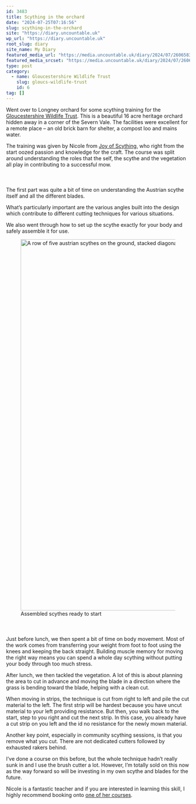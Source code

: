 ```yaml
---
id: 3483
title: Scything in the orchard
date: "2024-07-25T07:16:56"
slug: scything-in-the-orchard
site: "https://diary.uncountable.uk"
wp_url: "https://diary.uncountable.uk"
root_slug: diary
site_name: My Diary
featured_media_url: "https://media.uncountable.uk/diary/2024/07/26065838/IMG20240725102951.webp"
featured_media_srcset: "https://media.uncountable.uk/diary/2024/07/26065838/IMG20240725102951-300x169.webp 300w, https://media.uncountable.uk/diary/2024/07/26065838/IMG20240725102951-1024x576.webp 1024w, https://media.uncountable.uk/diary/2024/07/26065838/IMG20240725102951-150x150.webp 150w, https://media.uncountable.uk/diary/2024/07/26065838/IMG20240725102951-640x360.webp 640w, https://media.uncountable.uk/diary/2024/07/26065838/IMG20240725102951.webp 2000w"
type: post
category:
  - name: Gloucestershire Wildlife Trust
    slug: gloucs-wildlife-trust
    id: 6
tag: []
---
```



<p>Went over to Longney orchard for some scything training for the <a href="https://www.gloucestershirewildlifetrust.co.uk/volunteer">Gloucestershire Wildlife Trust</a>.  This is a beautiful 16 acre heritage orchard hidden away in a corner of the Severn Vale.  The facilities were excellent for a remote place &#8211; an old brick barn for shelter, a compost loo and mains water.  </p>



<p>The training was given by Nicole from <a href="https://joyofscything.uk/">Joy of Scything</a>, who right from the start oozed passion and knowledge for the craft.  The course was split around understanding the roles that the self, the scythe and the vegetation all play in contributing to a successful mow.</p>


<style>.kb-row-layout-id3483_a0ca5d-1d > .kt-row-column-wrap{align-content:start;}:where(.kb-row-layout-id3483_a0ca5d-1d > .kt-row-column-wrap) > .wp-block-kadence-column{justify-content:start;}.kb-row-layout-id3483_a0ca5d-1d > .kt-row-column-wrap{column-gap:var(--global-kb-gap-md, 2rem);row-gap:var(--global-kb-gap-md, 2rem);padding-top:var(--global-kb-spacing-sm, 1.5rem);padding-bottom:var(--global-kb-spacing-sm, 1.5rem);grid-template-columns:repeat(2, minmax(0, 1fr));}.kb-row-layout-id3483_a0ca5d-1d > .kt-row-layout-overlay{opacity:0.30;}@media all and (max-width: 1024px){.kb-row-layout-id3483_a0ca5d-1d > .kt-row-column-wrap{grid-template-columns:repeat(2, minmax(0, 1fr));}}@media all and (max-width: 767px){.kb-row-layout-id3483_a0ca5d-1d > .kt-row-column-wrap{grid-template-columns:minmax(0, 1fr);}.kb-row-layout-id3483_a0ca5d-1d > .kt-row-column-wrap > .wp-block-kadence-column:nth-of-type(1){order:2;}.kb-row-layout-id3483_a0ca5d-1d > .kt-row-column-wrap > .wp-block-kadence-column:nth-of-type(2){order:1;}.kb-row-layout-id3483_a0ca5d-1d > .kt-row-column-wrap > .wp-block-kadence-column:nth-of-type(3){order:12;}.kb-row-layout-id3483_a0ca5d-1d > .kt-row-column-wrap > .wp-block-kadence-column:nth-of-type(4){order:11;}.kb-row-layout-id3483_a0ca5d-1d > .kt-row-column-wrap > .wp-block-kadence-column:nth-of-type(5){order:22;}.kb-row-layout-id3483_a0ca5d-1d > .kt-row-column-wrap > .wp-block-kadence-column:nth-of-type(6){order:21;}.kb-row-layout-id3483_a0ca5d-1d > .kt-row-column-wrap > .wp-block-kadence-column:nth-of-type(7){order:32;}.kb-row-layout-id3483_a0ca5d-1d > .kt-row-column-wrap > .wp-block-kadence-column:nth-of-type(8){order:31;}}</style><div class="kb-row-layout-wrap kb-row-layout-id3483_a0ca5d-1d alignnone wp-block-kadence-rowlayout"><div class="kt-row-column-wrap kt-has-2-columns kt-row-layout-equal kt-tab-layout-inherit kt-mobile-layout-row kt-row-valign-top">
<style>.kadence-column3483_f5939d-86 > .kt-inside-inner-col,.kadence-column3483_f5939d-86 > .kt-inside-inner-col:before{border-top-left-radius:0px;border-top-right-radius:0px;border-bottom-right-radius:0px;border-bottom-left-radius:0px;}.kadence-column3483_f5939d-86 > .kt-inside-inner-col{column-gap:var(--global-kb-gap-sm, 1rem);}.kadence-column3483_f5939d-86 > .kt-inside-inner-col{flex-direction:column;}.kadence-column3483_f5939d-86 > .kt-inside-inner-col > .aligncenter{width:100%;}.kadence-column3483_f5939d-86 > .kt-inside-inner-col:before{opacity:0.3;}.kadence-column3483_f5939d-86{position:relative;}@media all and (max-width: 1024px){.kadence-column3483_f5939d-86 > .kt-inside-inner-col{flex-direction:column;justify-content:center;}}@media all and (max-width: 767px){.kadence-column3483_f5939d-86 > .kt-inside-inner-col{flex-direction:column;justify-content:center;}}</style>
<div class="wp-block-kadence-column kadence-column3483_f5939d-86"><div class="kt-inside-inner-col">
<p>The first part was quite a bit of time on understanding the Austrian scythe itself and all the different blades.  </p>



<p>What&#8217;s particularly important are the various angles built into the design which contribute to different cutting techniques for various situations.</p>



<p>We also went through how to set up the scythe exactly for your body and safely assemble it for use.</p>
</div></div>


<style>.kadence-column3483_0cfb3e-fb > .kt-inside-inner-col,.kadence-column3483_0cfb3e-fb > .kt-inside-inner-col:before{border-top-left-radius:0px;border-top-right-radius:0px;border-bottom-right-radius:0px;border-bottom-left-radius:0px;}.kadence-column3483_0cfb3e-fb > .kt-inside-inner-col{column-gap:var(--global-kb-gap-sm, 1rem);}.kadence-column3483_0cfb3e-fb > .kt-inside-inner-col{flex-direction:column;}.kadence-column3483_0cfb3e-fb > .kt-inside-inner-col > .aligncenter{width:100%;}.kadence-column3483_0cfb3e-fb > .kt-inside-inner-col:before{opacity:0.3;}.kadence-column3483_0cfb3e-fb{position:relative;}@media all and (max-width: 1024px){.kadence-column3483_0cfb3e-fb > .kt-inside-inner-col{flex-direction:column;justify-content:center;}}@media all and (max-width: 767px){.kadence-column3483_0cfb3e-fb > .kt-inside-inner-col{flex-direction:column;justify-content:center;}}</style>
<div class="wp-block-kadence-column kadence-column3483_0cfb3e-fb"><div class="kt-inside-inner-col">
<figure class="wp-block-image size-large"><img loading="lazy" decoding="async" width="1024" height="1016" src="https://media.uncountable.uk/diary/2024/07/26065837/IMG20240725135342-1024x1016.webp" alt="A row of five austrian scythes on the ground, stacked diagonally" class="wp-image-3480" srcset="https://media.uncountable.uk/diary/2024/07/26065837/IMG20240725135342-1024x1016.webp 1024w, https://media.uncountable.uk/diary/2024/07/26065837/IMG20240725135342-300x298.webp 300w, https://media.uncountable.uk/diary/2024/07/26065837/IMG20240725135342-150x150.webp 150w, https://media.uncountable.uk/diary/2024/07/26065837/IMG20240725135342-640x635.webp 640w, https://media.uncountable.uk/diary/2024/07/26065837/IMG20240725135342.webp 2000w" sizes="auto, (max-width: 1024px) 100vw, 1024px" /><figcaption class="wp-element-caption">Assembled scythes ready to start</figcaption></figure>
</div></div>

</div></div>


<p>Just before lunch, we then spent a bit of time on body movement.  Most of the work comes from transferring your weight from foot to foot using the knees and keeping the back straight.  Building muscle memory for moving the right way means you can spend a whole day scything without putting your body through too much stress.</p>



<p>After lunch, we then tackled the vegetation.  A lot of this is about planning the area to cut in advance and moving the blade in a direction where the grass is bending toward the blade, helping with a clean cut.</p>



<p>When moving in strips, the technique is cut from right to left and pile the cut material to the left.  The first strip will be hardest because you have uncut material to your left providing resistance.  But then, you walk back to the start, step to you right and cut the next strip.  In this case, you already have a cut strip on you left and the id no resistance for the newly mown material.</p>



<p>Another key point, especially in community scything sessions, is that you remove what you cut.  There are not dedicated cutters followed by exhausted rakers behind.</p>



<p>I&#8217;ve done a course on this before, but the whole technique hadn&#8217;t really sunk in and I use the brush cutter a lot.  However, I&#8217;m totally sold on this now as the way forward so will be investing in my own scythe and blades for the future.</p>



<p>Nicole is a fantastic teacher and if you are interested in learning this skill, I highly recommend booking onto <a href="https://joyofscything.uk/courses2/">one of her courses</a>.</p>

